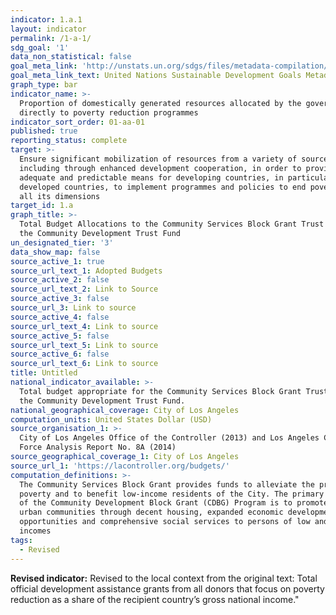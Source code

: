 ```yaml
---
indicator: 1.a.1
layout: indicator
permalink: /1-a-1/
sdg_goal: '1'
data_non_statistical: false
goal_meta_link: 'http://unstats.un.org/sdgs/files/metadata-compilation/Metadata-Goal-1.pdf'
goal_meta_link_text: United Nations Sustainable Development Goals Metadata (pdf 894kB)
graph_type: bar
indicator_name: >-
  Proportion of domestically generated resources allocated by the government
  directly to poverty reduction programmes
indicator_sort_order: 01-aa-01
published: true
reporting_status: complete
target: >-
  Ensure significant mobilization of resources from a variety of sources,
  including through enhanced development cooperation, in order to provide
  adequate and predictable means for developing countries, in particular least
  developed countries, to implement programmes and policies to end poverty in
  all its dimensions
target_id: 1.a
graph_title: >-
  Total Budget Allocations to the Community Services Block Grant Trust Fund and
  the Community Development Trust Fund
un_designated_tier: '3'
data_show_map: false
source_active_1: true
source_url_text_1: Adopted Budgets
source_active_2: false
source_url_text_2: Link to Source
source_active_3: false
source_url_3: Link to source
source_active_4: false
source_url_text_4: Link to source
source_active_5: false
source_url_text_5: Link to source
source_active_6: false
source_url_text_6: Link to source
title: Untitled
national_indicator_available: >-
  Total budget appropriate for the Community Services Block Grant Trust Fund and
  the Community Development Trust Fund. 
national_geographical_coverage: City of Los Angeles
computation_units: United States Dollar (USD)
source_organisation_1: >-
  City of Los Angeles Office of the Controller (2013) and Los Angeles City Work
  Force Analysis Report No. 8A (2014)
source_geographical_coverage_1: City of Los Angeles
source_url_1: 'https://lacontroller.org/budgets/'
computation_definitions: >-
  The Community Services Block Grant provides funds to alleviate the problems of
  poverty and to benefit low-income residents of the City. The primary objective
  of the Community Development Block Grant (CDBG) Program is to promote viable
  urban communities through decent housing, expanded economic development
  opportunities and comprehensive social services to persons of low and moderate
  incomes
tags:
  - Revised
---
```

**Revised indicator:** Revised to the local context from the original text: Total official development assistance grants from all donors that focus on poverty reduction as a share of the recipient country’s gross national income."
